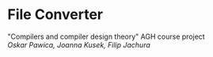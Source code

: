 # File Converter
"Compilers and compiler design theory" AGH course project<br>
_Oskar Pawica, Joanna Kusek, Filip Jachura_
